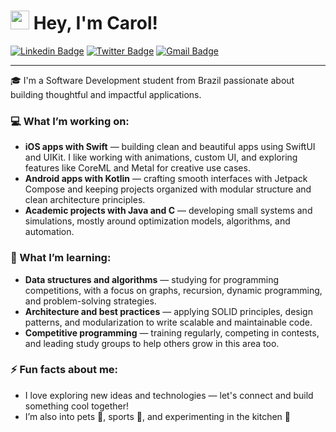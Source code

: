 # <img src="https://media.giphy.com/media/hvRJCLFzcasrR4ia7z/giphy.gif" width="30"> Hey, I'm Carol!

[![Linkedin Badge](https://img.shields.io/badge/-LinkedIn-blue?style=for-the-badge&logo=Linkedin&logoColor=white&link=https:https://www.linkedin.com/in/carolina-quiterio-978419188/)](https://www.linkedin.com/in/carolina-quiterio-978419188/)
[![Twitter Badge](https://img.shields.io/badge/-Twitter-1ca0f1?style=for-the-badge&labelColor=1ca0f1&logo=twitter&logoColor=white&link=https://twitter.com/carolquiterio)](https://twitter.com/carolquiterio)
[![Gmail Badge](https://img.shields.io/badge/-Gmail-c14438?style=for-the-badge&logo=Gmail&logoColor=white&link=mailto:carollquiterio@gmail.com)](mailto:carollquiterio@gmail.com)

---

🎓 I'm a Software Development student from Brazil passionate about building thoughtful and impactful applications.

### 💻 What I’m working on:
- **iOS apps with Swift** — building clean and beautiful apps using SwiftUI and UIKit. I like working with animations, custom UI, and exploring features like CoreML and Metal for creative use cases.
- **Android apps with Kotlin** — crafting smooth interfaces with Jetpack Compose and keeping projects organized with modular structure and clean architecture principles.
- **Academic projects with Java and C** — developing small systems and simulations, mostly around optimization models, algorithms, and automation.

### 🌱 What I’m learning:
- **Data structures and algorithms** — studying for programming competitions, with a focus on graphs, recursion, dynamic programming, and problem-solving strategies.
- **Architecture and best practices** — applying SOLID principles, design patterns, and modularization to write scalable and maintainable code.
- **Competitive programming** — training regularly, competing in contests, and leading study groups to help others grow in this area too.

### ⚡ Fun facts about me:
- I love exploring new ideas and technologies — let's connect and build something cool together!  
- I’m also into pets 🐾, sports 🏀, and experimenting in the kitchen 🍝  
